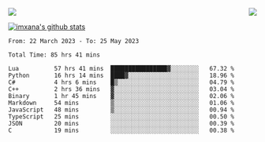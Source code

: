 <p>
  <a href="https://count.getloli.com/"><img src="https://count.getloli.com/get/@xana.readme?theme=moebooru-h"></a>
  <img src="https://weather-icon.journeyad.repl.co/@hangzhou?v=1" align="right">
</p>


<a href="https://github.com/imxana"><img align="center" src="https://github-readme-stats.vercel.app/api?username=imxana&show_icons=true&include_all_commits=true&hide_border=tru&custom_title=imxana%27s%20Github%20Stats" alt="imxana's github stats" /></a> 

<!--START_SECTION:waka-->

```text
From: 22 March 2023 - To: 25 May 2023

Total Time: 85 hrs 41 mins

Lua          57 hrs 41 mins  ████████████████▓░░░░░░░░   67.32 %
Python       16 hrs 14 mins  ████▓░░░░░░░░░░░░░░░░░░░░   18.96 %
C#           4 hrs 6 mins    █▒░░░░░░░░░░░░░░░░░░░░░░░   04.79 %
C++          2 hrs 36 mins   ▓░░░░░░░░░░░░░░░░░░░░░░░░   03.04 %
Binary       1 hr 45 mins    ▓░░░░░░░░░░░░░░░░░░░░░░░░   02.06 %
Markdown     54 mins         ▒░░░░░░░░░░░░░░░░░░░░░░░░   01.06 %
JavaScript   48 mins         ▒░░░░░░░░░░░░░░░░░░░░░░░░   00.94 %
TypeScript   25 mins         ░░░░░░░░░░░░░░░░░░░░░░░░░   00.50 %
JSON         20 mins         ░░░░░░░░░░░░░░░░░░░░░░░░░   00.39 %
C            19 mins         ░░░░░░░░░░░░░░░░░░░░░░░░░   00.38 %
```

<!--END_SECTION:waka-->
